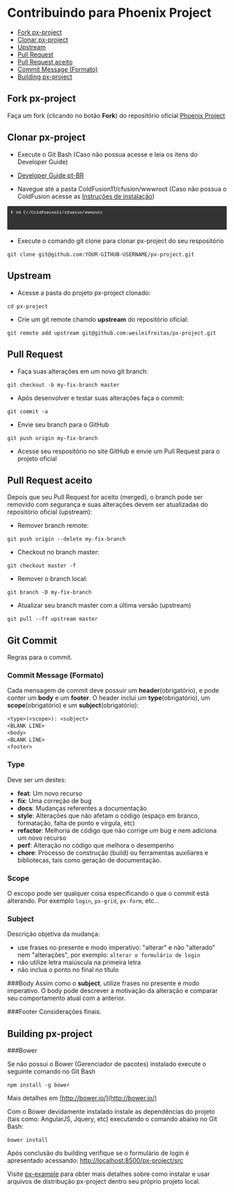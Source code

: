 # Contribuindo para Phoenix Project

 - [Fork px-project](#fork)
 - [Clonar px-project](#clone)
 - [Upstream](#upstream)
 - [Pull Request](#pullrequest)
 - [Pull Request aceito](#merged)
 - [Commit Message (Formato)](#commit)
 - [Building px-project](#build)

## <a name="fork"></a> Fork px-project

Faça um fork (clicando no botão **Fork**) do repositório oficial [Phoenix Project](https://github.com/wesleifreitas/px-project)

## <a name="clone"></a> Clonar px-project

* Execute o Git Bash (Caso não possua acesse e leia os itens do Developer Guide)
 - [Developer Guide pt-BR](docs/guide-pt-BR)
* Navegue até a pasta ColdFusion11/cfusion/wwwroot (Caso não possua o ColdFusion acesse as [Instruções de instalação](docs/guide-pt-BR/2.2-cf-install.md))

![git_cd_wwwroot](docs/guide-pt-BR/images/git_cd_wwwroot.png)

* Execute o comando git clone para clonar px-project do seu respositório

```shell
git clone git@github.com:YOUR-GITHUB-USERNAME/px-project.git
```

## <a name="upstream"></a> Upstream

* Acesse a pasta do projeto px-project clonado:

```shell
cd px-project
```

* Crie um git remote chamdo **upstream** do repositório oficial:

```shell
git remote add upstream git@github.com:wesleifreitas/px-project.git
```

## <a name="pullrequest"></a> Pull Request

* Faça suas alterações em um novo git branch:

```shell
git checkout -b my-fix-branch master
```

* Após desenvolver e testar suas alterações faça o commit:

```shell
git commit -a
```
* Envie seu branch para o GitHub

```shell
git push origin my-fix-branch
```
* Acesse seu respositório no site GitHub e envie um Pull Request para o projeto oficial

## <a name="merged"></a> Pull Request aceito

Depois que seu Pull Request for aceito (merged), o branch pode ser removido com segurança e suas alterações devem ser atualizadas do repositório oficial (upstream):


* Remover branch remote:

```shell
git push origin --delete my-fix-branch
```

* Checkout no branch master:

```shell
git checkout master -f
```

* Remover o branch local:

```shell
git branch -D my-fix-branch
```

* Atualizar seu branch master com a última versão (upstream)

```shell
git pull --ff upstream master
```

## <a name="commit"></a> Git Commit

Regras para o commit.

### <a name="commit"></a>Commit Message (Formato)
Cada mensagem de commit deve possuir um **header**(obrigatório), e pode conter um **body** e um **footer**.  O header inclui um **type**(obrigatório), um **scope**(obrigatório) e um **subject**(obrigatório):

```
<type>(<scope>): <subject>
<BLANK LINE>
<body>
<BLANK LINE>
<footer>
```

### Type
Deve ser um destes:

* **feat**: Um novo recurso
* **fix**: Uma correção de bug
* **docs**: Mudanças referentes a documentação
* **style**: Alterações que não afetam o código (espaço em branco, formatação, falta de ponto e vírgula, etc)
* **refactor**: Melhoria de código que não corrige um bug e nem adiciona um novo recurso
* **perf**: Alteração no código que melhora o desempenho
* **chore**: Processo de construção (build) ou ferramentas auxiliares e bibliotecas, tais como geração de documentação.

### Scope
O escopo pode ser qualquer coisa especificando o que o commit está alterando. Por exemplo `login`,
`px-grid`, `px-form`, etc...

### Subject
Descrição objetiva da mudança:

* use frases no presente e modo imperativo: "alterar" e não "alterado" nem "alterações", por exemplo: `alterar o formulário de login`
* não utilize letra maiúscula na primeira letra
* não inclua o ponto no final no título

###Body
Assim como o **subject**, utilize frases no presente e modo imperativo.
O body pode descrever a motivação da alteração e comparar seu comportamento atual com a anterior.

###Footer
Considerações finais.

## <a name="build"></a> Building px-project

###Bower

Se não possui o Bower (Gerenciador de pacotes) instalado execute o seguinte comando no Git Bash

```shell
npm install -g bower
```
Mais detalhes em [http://bower.io/](http://bower.io/)

Com o Bower devidamente instalado instale as dependências do projeto (tais como: AngularJS, Jquery, etc) executando o comando abaixo no Git Bash:

```shell
bower install
```

Após conclusão do building verifique se o formulário de login é apresentado acessando: [http://localhost:8500/px-project/src](http://localhost:8500/px-project/src)

Visite [px-example](https://github.com/wesleifreitas/px-example) para obter mais detalhes sobre como instalar e usar arquivos de distribução px-project dentro seu próprio projeto local.
